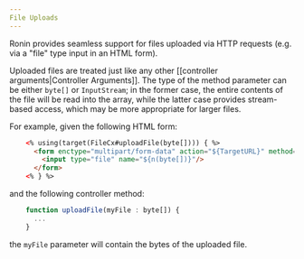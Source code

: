 ```yaml
---
File Uploads
---
```


Ronin provides seamless support for files uploaded via HTTP requests (e.g. via
a "file" type input in an HTML form).

Uploaded files are treated just like any other [[controller arguments|Controller Arguments]]. The
type of the method parameter can be either `byte[]` or `InputStream`; in the
former case, the entire contents of the file will be read into the array,
while the latter case provides stream-based access, which may be more
appropriate for larger files.

For example, given the following HTML form:

```html
    <% using(target(FileCx#uploadFile(byte[]))) { %>
      <form enctype="multipart/form-data" action="${TargetURL}" method="POST">
        <input type="file" name="${n(byte[])}"/>
      </form>
    <% } %>
```

and the following controller method:

```js
    function uploadFile(myFile : byte[]) {
      ...
    }
```

the `myFile` parameter will contain the bytes of the uploaded file.
